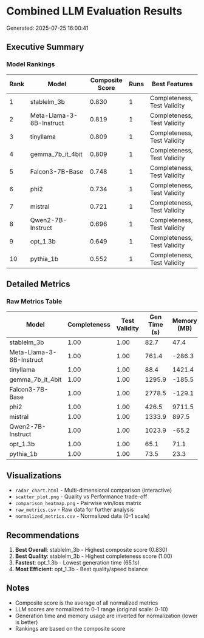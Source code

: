 # Combined LLM Evaluation Results
Generated: 2025-07-25 16:00:41

## Executive Summary

### Model Rankings

| Rank | Model | Composite Score | Runs | Best Features |
|------|-------|-----------------|------|---------------|
| 1 | stablelm_3b | 0.830 | 1 | Completeness, Test Validity |
| 2 | Meta-Llama-3-8B-Instruct | 0.819 | 1 | Completeness, Test Validity |
| 3 | tinyllama | 0.809 | 1 | Completeness, Test Validity |
| 4 | gemma_7b_it_4bit | 0.809 | 1 | Completeness, Test Validity |
| 5 | Falcon3-7B-Base | 0.748 | 1 | Completeness, Test Validity |
| 6 | phi2 | 0.734 | 1 | Completeness, Test Validity |
| 7 | mistral | 0.721 | 1 | Completeness, Test Validity |
| 8 | Qwen2-7B-Instruct | 0.696 | 1 | Completeness, Test Validity |
| 9 | opt_1.3b | 0.649 | 1 | Completeness, Test Validity |
| 10 | pythia_1b | 0.552 | 1 | Completeness, Test Validity |

## Detailed Metrics

### Raw Metrics Table

| Model | Completeness | Test Validity | Gen Time (s) | Memory (MB) | LLM Score |
|-------|--------------|---------------|--------------|-------------|-----------|
| stablelm_3b | 1.00 | 1.00 | 82.7 | 47.4 | 10.0 |
| Meta-Llama-3-8B-Instruct | 1.00 | 1.00 | 761.4 | -286.3 | 10.0 |
| tinyllama | 1.00 | 1.00 | 88.4 | 1421.4 | 8.3 |
| gemma_7b_it_4bit | 1.00 | 1.00 | 1295.9 | -185.5 | 10.0 |
| Falcon3-7B-Base | 1.00 | 1.00 | 2778.5 | -129.1 | 9.7 |
| phi2 | 1.00 | 1.00 | 426.5 | 9711.5 | 10.0 |
| mistral | 1.00 | 1.00 | 1333.9 | 897.5 | 10.0 |
| Qwen2-7B-Instruct | 1.00 | 1.00 | 1023.9 | -65.2 | 10.0 |
| opt_1.3b | 1.00 | 1.00 | 65.1 | 71.1 | 3.6 |
| pythia_1b | 1.00 | 1.00 | 73.5 | 23.3 | 3.6 |

## Visualizations

- `radar_chart.html` - Multi-dimensional comparison (interactive)
- `scatter_plot.png` - Quality vs Performance trade-off
- `comparison_heatmap.png` - Pairwise win/loss matrix
- `raw_metrics.csv` - Raw data for further analysis
- `normalized_metrics.csv` - Normalized data (0-1 scale)

## Recommendations

1. **Best Overall**: stablelm_3b - Highest composite score (0.830)
2. **Best Quality**: stablelm_3b - Highest completeness score (1.00)
3. **Fastest**: opt_1.3b - Lowest generation time (65.1s)
4. **Most Efficient**: opt_1.3b - Best quality/speed balance

## Notes

- Composite score is the average of all normalized metrics
- LLM scores are normalized to 0-1 range (original scale: 0-10)
- Generation time and memory usage are inverted for normalization (lower is better)
- Rankings are based on the composite score
